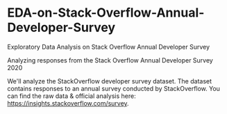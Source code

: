 # EDA-on-Stack-Overflow-Annual-Developer-Survey
Exploratory Data Analysis on Stack Overflow Annual Developer Survey

Analyzing responses from the Stack Overflow Annual Developer Survey 2020

We'll analyze the StackOverflow developer survey dataset. The dataset contains responses to an annual survey conducted by StackOverflow. You can find the raw data & official analysis here: https://insights.stackoverflow.com/survey.
